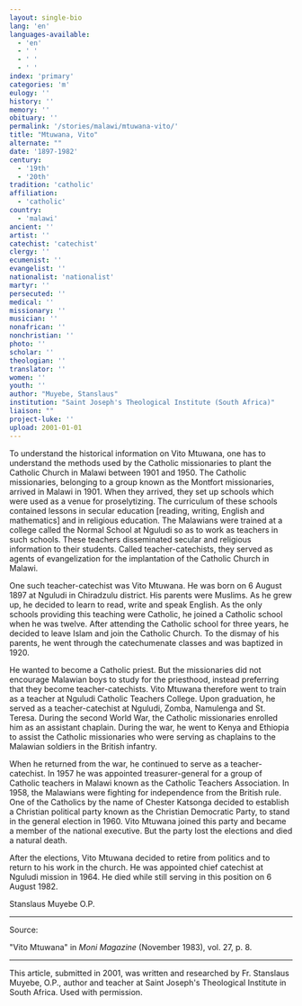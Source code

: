 ```yaml
---
layout: single-bio
lang: 'en'
languages-available:
  - 'en'
  - ' '
  - ' '
  - ' '
index: 'primary'
categories: 'm'
eulogy: ''
history: ''
memory: ''
obituary: ''
permalink: '/stories/malawi/mtuwana-vito/'
title: "Mtuwana, Vito"
alternate: ""
date: '1897-1982'
century:
  - '19th'
  - '20th'
tradition: 'catholic'
affiliation:
  - 'catholic'
country:
  - 'malawi'
ancient: ''
artist: ''
catechist: 'catechist'
clergy: ''
ecumenist: ''
evangelist: ''
nationalist: 'nationalist'
martyr: ''
persecuted: ''
medical: ''
missionary: ''
musician: ''
nonafrican: ''
nonchristian: ''
photo: ''
scholar: ''
theologian: ''
translator: ''
women: ''
youth: ''
author: "Muyebe, Stanslaus"
institution: "Saint Joseph's Theological Institute (South Africa)"
liaison: ""
project-luke: ''
upload: 2001-01-01
---
```




To understand the historical information on Vito Mtuwana,
one has to understand the methods used by the Catholic
missionaries to plant the Catholic Church in Malawi
between 1901 and 1950. The Catholic missionaries,
belonging to a group known as the Montfort missionaries,
arrived in Malawi in 1901. When they arrived, they
set up schools which were used as a venue for proselytizing.
The curriculum of these schools contained lessons
in secular education [reading, writing, English
and mathematics] and in religious education. The
Malawians were trained at a college called the
Normal School at Nguludi so as to work as teachers
in such schools. These teachers disseminated secular
and religious information to their students. Called
teacher-catechists, they served as agents of evangelization
for the implantation of the Catholic Church in
Malawi.

One such teacher-catechist was Vito Mtuwana. He was born on 6 August 1897 at Nguludi in Chiradzulu district. His parents were Muslims. As he grew up, he decided to learn to read, write and speak English. As the only schools providing this teaching were Catholic, he joined a Catholic school when he was twelve. After attending the Catholic school for three years, he decided to leave Islam and join the Catholic Church. To the dismay of his parents, he went through the catechumenate classes and was baptized in 1920.

He wanted to become a Catholic priest. But the missionaries did not encourage Malawian boys to study for the priesthood, instead preferring that they become teacher-catechists. Vito Mtuwana therefore went to train as a teacher at Nguludi Catholic Teachers College. Upon graduation, he served as a teacher-catechist at Nguludi, Zomba, Namulenga and St. Teresa. During the second World War, the Catholic missionaries enrolled him as an assistant chaplain. During the war, he went to Kenya and Ethiopia to assist the Catholic missionaries who were serving as chaplains to the Malawian soldiers in the British infantry.

When he returned from the war, he continued to serve as a teacher-catechist. In 1957 he was appointed treasurer-general for a group of Catholic teachers in Malawi known as the Catholic Teachers Association. In 1958, the Malawians were fighting for independence from the British rule. One of the Catholics by the name of Chester Katsonga decided to establish a Christian political party known as the Christian Democratic Party, to stand in the general election in 1960. Vito Mtuwana joined this party and became a member of the national executive. But the party lost the elections and died a natural death.

After the elections, Vito Mtuwana decided to retire from politics and to return to his work in the church. He was appointed chief catechist at Nguludi mission in 1964. He died while still serving in this position on 6 August 1982.

Stanslaus Muyebe O.P.

---

Source:

"Vito Mtuwana" in *Moni Magazine* (November 1983), vol. 27, p. 8.

---

This article, submitted in 2001, was written and researched by Fr. Stanslaus Muyebe, O.P., author and teacher at Saint Joseph's Theological Institute in South Africa. Used with permission.
